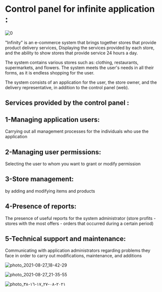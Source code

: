 # Control panel for infinite application : 

![0](https://github.com/halalek/controlboard/assets/112726630/b879dc71-ee61-452f-b095-6ce7ca9a194a)

"Infinity" is an e-commerce system that brings together stores that provide product delivery services,
    Displaying the services provided by each store, and the ability to show stores that provide service 24 hours a day.

The system contains various stores such as: clothing, restaurants, supermarkets, and flowers. The system meets the user's needs in all their forms, as it is endless shopping for the user.

The system consists of an application for the user, the store owner, and the delivery representative, in addition to the control panel (web).

## Services provided by the control panel :
## 1-Managing application users:
Carrying out all management processes for the individuals who use the application

## 2-Managing user permissions: 
Selecting the user to whom you want to grant or modify permission

## 3-Store management:
by adding and modifying items and products

## 4-Presence of reports:
The presence of useful reports for the system administrator (store profits - stores with the most offers - orders that occurred during a certain period)

## 5-Technical support and maintenance: 
Communicating with application administrators regarding problems they face in order to carry out modifications, maintenance, and additions



![photo_2021-08-27_18-42-29](https://github.com/halalek/controlboard/assets/112726630/0120991f-8061-4d7e-96ee-0d2e642ecd89)


![photo_2021-08-27_21-35-55](https://github.com/halalek/controlboard/assets/112726630/23772bd4-2dfe-4ecd-9b2d-5e97b5bb2db8)


![photo_٢٠٢١-٠٨-٢٧_١٧-١٦-٣٨](https://github.com/halalek/controlboard/assets/112726630/0c281645-999d-4184-bead-8b3653eec364)



